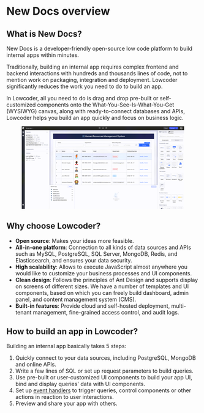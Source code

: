 # New Docs overview

## What is New Docs?

New Docs is a developer-friendly open-source low code platform to build internal apps within minutes.

Traditionally, building an internal app requires complex frontend and backend interactions with hundreds and thousands lines of code, not to mention work on packaging, integration and deployment. Lowcoder significantly reduces the work you need to do to build an app.

In Lowcoder, all you need to do is drag and drop pre-built or self-customized components onto the What-You-See-Is-What-You-Get (WYSIWYG) canvas, along with ready-to-connect databases and APIs, Lowcoder helps you build an app quickly and focus on business logic.

<figure><img src=".gitbook/assets/Bu2fpz1h01.gif" alt=""><figcaption></figcaption></figure>

## Why choose Lowcoder?

* **Open source**: Makes your ideas more feasible.
* **All-in-one platform**: Connection to all kinds of data sources and APIs such as MySQL, PostgreSQL, SQL Server, MongoDB, Redis, and Elasticsearch, and ensures your data security.
* **High scalability**: Allows to execute JavaScript almost anywhere you would like to customize your business processes and UI components.
* **Clean design**: Follows the principles of Ant Design and supports display on screens of different sizes. We have a number of templates and UI components, based on which you can freely build dashboard, admin panel, and content management system (CMS).
* **Built-in features**: Provide cloud and self-hosted deployment, multi-tenant management, fine-grained access control, and audit logs.

## How to build an app in Lowcoder?

Building an internal app basically takes 5 steps:

1. Quickly connect to your data sources, including PostgreSQL, MongoDB and online APIs.
2. Write a few lines of SQL or set up request parameters to build queries.
3. Use pre-built or user-customized UI components to build your app UI, bind and display queries' data with UI components.
4. Set up [event handlers](build-apps/event-handlers.md) to trigger queries, control components or other actions in reaction to user interactions.
5. Preview and share your app with others.
